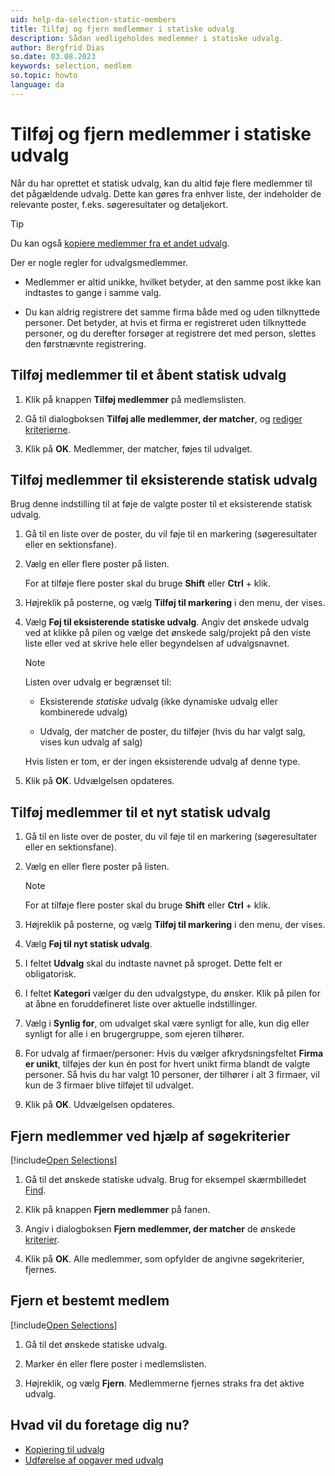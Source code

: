 ```yaml
---
uid: help-da-selection-static-members
title: Tilføj og fjern medlemmer i statiske udvalg
description: Sådan vedligeholdes medlemmer i statiske udvalg.
author: Bergfrid Dias
so.date: 03.08.2023
keywords: selection, medlem
so.topic: howto
language: da
---
```


# Tilføj og fjern medlemmer i statiske udvalg

Når du har oprettet et statisk udvalg, kan du altid føje flere medlemmer til det pågældende udvalg. Dette kan gøres fra enhver liste, der indeholder de relevante poster, f.eks. søgeresultater og detaljekort.

> [!TIP]
> Du kan også [kopiere medlemmer fra et andet udvalg][3].

Der er nogle regler for udvalgsmedlemmer.

* Medlemmer er altid unikke, hvilket betyder, at den samme post ikke kan indtastes to gange i samme valg.

* Du kan aldrig registrere det samme firma både med og uden tilknyttede personer. Det betyder, at hvis et firma er registreret uden tilknyttede personer, og du derefter forsøger at registrere det med person, slettes den førstnævnte registrering.

## Tilføj medlemmer til et åbent statisk udvalg

1. Klik på knappen **Tilføj medlemmer** på medlemslisten.

2. Gå til dialogboksen **Tilføj alle medlemmer, der matcher**, og [rediger kriterierne][2].

3. Klik på **OK**. Medlemmer, der matcher, føjes til udvalget.

## Tilføj medlemmer til eksisterende statisk udvalg

Brug denne indstilling til at føje de valgte poster til et eksisterende statisk udvalg.

1. Gå til en liste over de poster, du vil føje til en markering (søgeresultater eller en sektionsfane).

2. Vælg en eller flere poster på listen.

    For at tilføje flere poster skal du bruge **Shift** eller **Ctrl** + klik.

3. Højreklik på posterne, og vælg **Tilføj til markering** i den menu, der vises.

4. Vælg **Føj til eksisterende statiske udvalg**. Angiv det ønskede udvalg ved at klikke på pilen og vælge det ønskede salg/projekt på den viste liste eller ved at skrive hele eller begyndelsen af udvalgsnavnet.

    > [!NOTE]
    > Listen over udvalg er begrænset til:
    >
    > * Eksisterende *statiske* udvalg (ikke dynamiske udvalg eller kombinerede udvalg)
    >
    > * Udvalg, der matcher de poster, du tilføjer (hvis du har valgt salg, vises kun udvalg af salg)
    >
    > Hvis listen er tom, er der ingen eksisterende udvalg af denne type.

5. Klik på **OK**. Udvælgelsen opdateres.

## Tilføj medlemmer til et nyt statisk udvalg

1. Gå til en liste over de poster, du vil føje til en markering (søgeresultater eller en sektionsfane).

2. Vælg en eller flere poster på listen.

    > [!NOTE]
    > For at tilføje flere poster skal du bruge **Shift** eller **Ctrl** + klik.

3. Højreklik på posterne, og vælg **Tilføj til markering** i den menu, der vises.

4. Vælg **Føj til nyt statisk udvalg**.

5. I feltet **Udvalg** skal du indtaste navnet på sproget. Dette felt er obligatorisk.

6. I feltet **Kategori** vælger du den udvalgstype, du ønsker. Klik på pilen for at åbne en foruddefineret liste over aktuelle indstillinger.

7. Vælg i **Synlig for**, om udvalget skal være synligt for alle, kun dig eller synligt for alle i en brugergruppe, som ejeren tilhører.

8. For udvalg af firmaer/personer: Hvis du vælger afkrydsningsfeltet **Firma er unikt**, tilføjes der kun én post for hvert unikt firma blandt de valgte personer. Så hvis du har valgt 10 personer, der tilhører i alt 3 firmaer, vil kun de 3 firmaer blive tilføjet til udvalget.

9. Klik på **OK**. Udvælgelsen opdateres.

## Fjern medlemmer ved hjælp af søgekriterier

[!include[Open Selections](../includes/goto-selections.md)]

1. Gå til det ønskede statiske udvalg. Brug for eksempel skærmbilledet [Find][2].

1. Klik på knappen **Fjern medlemmer** på fanen.

1. Angiv i dialogboksen **Fjern medlemmer, der matcher** de ønskede [kriterier][5].

1. Klik på **OK**. Alle medlemmer, som opfylder de angivne søgekriterier, fjernes.

## Fjern et bestemt medlem

[!include[Open Selections](../includes/goto-selections.md)]

1. Gå til det ønskede statiske udvalg.

1. Marker én eller flere poster i medlemslisten.

1. Højreklik, og vælg **Fjern**. Medlemmerne fjernes straks fra det aktive udvalg.

## Hvad vil du foretage dig nu?

* [Kopiering til udvalg][3]
* [Udførelse af opgaver med udvalg][4]

<!-- Referenced links -->
[2]: ../../../learn/find-screen.md
[5]: ../../../learn/search-criteria.md
[3]: copy-members-to.md
[4]: ../../../../learn/getting-started/index.md

<!-- Referenced images -->
